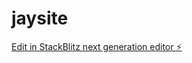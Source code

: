 # jaysite

[Edit in StackBlitz next generation editor ⚡️](https://stackblitz.com/~/github.com/jayplay145/jaysite)